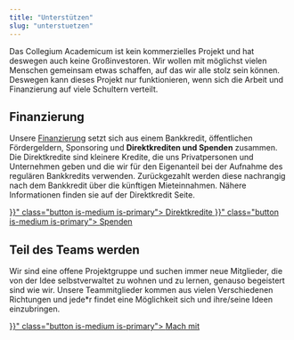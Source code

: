 ```yaml
---
title: "Unterstützen"
slug: "unterstuetzen"
---
```


Das Collegium Academicum ist kein kommerzielles Projekt und hat deswegen auch keine Großinvestoren. Wir wollen mit möglichst vielen Menschen gemeinsam etwas schaffen, auf das wir alle stolz sein können. Deswegen kann dieses Projekt nur funktionieren, wenn sich die Arbeit und Finanzierung auf viele Schultern verteilt.

## Finanzierung

Unsere [Finanzierung](/finanzierung) setzt sich aus einem Bankkredit, öffentlichen Fördergeldern, Sponsoring und **Direktkrediten und Spenden** zusammen. Die Direktkredite sind kleinere Kredite, die uns Privatpersonen und Unternehmen geben und die wir für den Eigenanteil bei der Aufnahme des regulären Bankkredits verwenden. Zurückgezahlt werden diese nachrangig nach dem Bankkredit über die künftigen Mieteinnahmen. Nähere Informationen finden sie auf der Direktkredit Seite.

<div class="buttons is-centered">
    <a href="{{< relref "direktkredite" >}}" class="button is-medium is-primary">
        <span class="icon">
            <i class="fas fa-hand-holding-heart"></i>
        </span>
        <span>Direktkredite</span>
    </a>
    <a href="{{< relref "spenden" >}}" class="button is-medium is-primary">
        <span class="icon">
            <i class="fas fa-hand-holding-heart"></i>
        </span>
        <span>Spenden</span>
    </a>
</div>

## Teil des Teams werden

Wir sind eine offene Projektgruppe und suchen immer neue Mitglieder, die von der Idee selbstverwaltet zu wohnen und zu lernen, genauso begeistert sind wie wir. Unsere Teammitglieder kommen aus vielen Verschiedenen Richtungen und jede\*r findet eine Möglichkeit sich und ihre/seine Ideen einzubringen.

<div class="buttons is-centered">
    <a href="{{< relref "mach-mit" >}}" class="button is-medium is-primary">
        <span class="icon">
            <i class="fas fa-wrench"></i>
        </span>
        <span>Mach mit</span>
    </a>
</div>
